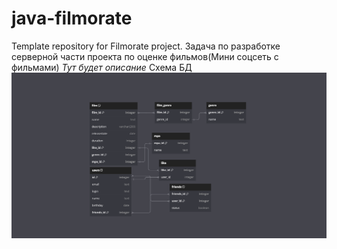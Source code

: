 # java-filmorate
Template repository for Filmorate project.
Задача по разработке серверной части проекта по оценке фильмов(Мини соцсеть с фильмами)
*Тут будет описание*
Схема БД
![Схема БД](https://github.com/Elite-tea/java-filmorate/blob/add-data-base/schemeDataBase.png)
